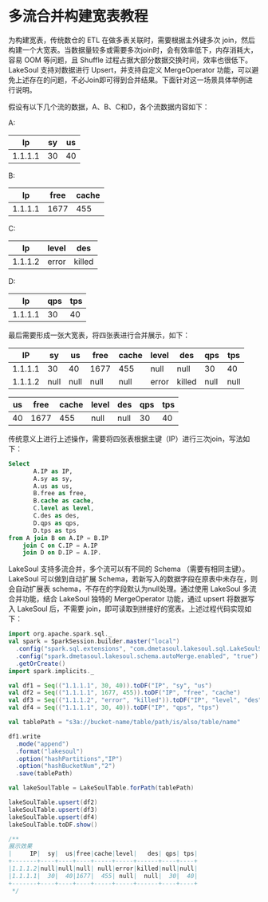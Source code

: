 # 多流合并构建宽表教程

<!--
SPDX-FileCopyrightText: 2023 LakeSoul Contributors

SPDX-License-Identifier: Apache-2.0
-->

为构建宽表，传统数仓的 ETL 在做多表关联时，需要根据主外键多次 join，然后构建一个大宽表。当数据量较多或需要多次join时，会有效率低下，内存消耗大，容易 OOM 等问题，且 Shuffle 过程占据大部分数据交换时间，效率也很低下。LakeSoul 支持对数据进行 Upsert，并支持自定义 MergeOperator 功能，可以避免上述存在的问题，不必Join即可得到合并结果。下面针对这一场景具体举例进行说明。

假设有以下几个流的数据，A、B、C和D，各个流数据内容如下：

A:

| Ip      | sy  | us  |
|---------|-----|-----|
| 1.1.1.1 | 30  | 40  |

B:

| Ip      | free | cache |
|---------|------|-------|
| 1.1.1.1 | 1677 | 455   |


C:

| Ip      | level | des    |
|---------|-------|--------|
| 1.1.1.2 | error | killed |

D:

| Ip      | qps | tps |
|---------|-----|-----|
| 1.1.1.1 | 30  | 40  |

最后需要形成一张大宽表，将四张表进行合并展示，如下：

| IP      | sy   | us   | free | cache | level | des    | qps  | tps  |
|---------|------|------|------|-------|-------|--------|------|------|
| 1.1.1.1 | 30   | 40   | 1677 | 455   | null  | null   | 30   | 40   |
| 1.1.1.2 | null | null | null | null  | error | killed | null | null |

us | free | cache | level | des | qps | tps |
---|--|--|--|--|--|--|
40 |1677 |455 |null |null |30 |40|

传统意义上进行上述操作，需要将四张表根据主键（IP）进行三次join，写法如下：

```sql
Select 
       A.IP as IP,  
       A.sy as sy, 
       A.us as us, 
       B.free as free, 
       B.cache as cache, 
       C.level as level, 
       C.des as des, 
       D.qps as qps, 
       D.tps as tps 
from A join B on A.IP = B.IP 
    join C on C.IP = A.IP 
    join D on D.IP = A.IP.
```
LakeSoul 支持多流合并，多个流可以有不同的 Schema （需要有相同主键）。LakeSoul 可以做到自动扩展 Schema，若新写入的数据字段在原表中未存在，则会自动扩展表 schema，不存在的字段默认为null处理。通过使用 LakeSoul 多流合并功能，结合 LakeSoul 独特的 MergeOperator 功能，通过 upsert 将数据写入 LakeSoul 后，不需要 join，即可读取到拼接好的宽表。上述过程代码实现如下：

```scala
import org.apache.spark.sql._
val spark = SparkSession.builder.master("local")
  .config("spark.sql.extensions", "com.dmetasoul.lakesoul.sql.LakeSoulSparkSessionExtension")
  .config("spark.dmetasoul.lakesoul.schema.autoMerge.enabled", "true")
  .getOrCreate()
import spark.implicits._

val df1 = Seq(("1.1.1.1", 30, 40)).toDF("IP", "sy", "us")
val df2 = Seq(("1.1.1.1", 1677, 455)).toDF("IP", "free", "cache")
val df3 = Seq(("1.1.1.2", "error", "killed")).toDF("IP", "level", "des")
val df4 = Seq(("1.1.1.1", 30, 40)).toDF("IP", "qps", "tps")

val tablePath = "s3a://bucket-name/table/path/is/also/table/name"

df1.write
  .mode("append")
  .format("lakesoul")
  .option("hashPartitions","IP")
  .option("hashBucketNum","2")
  .save(tablePath)

val lakeSoulTable = LakeSoulTable.forPath(tablePath)

lakeSoulTable.upsert(df2)
lakeSoulTable.upsert(df3)
lakeSoulTable.upsert(df4)
lakeSoulTable.toDF.show()

/**
展示效果
|     IP|  sy|  us|free|cache|level|   des| qps| tps|
+-------+----+----+----+-----+-----+------+----+----+
|1.1.1.2|null|null|null| null|error|killed|null|null|
|1.1.1.1|  30|  40|1677|  455| null|  null|  30|  40|
+-------+----+----+----+-----+-----+------+----+----+
 */

```
